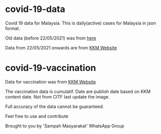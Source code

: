 # covid-19-data
Covid 19 data for Malaysia. This is daily(active) cases for Malaysia in json format.

Old data (before 22/05/2021) was from [here](https://github.com/ynshung/covid-19-malaysia)

Data from 22/05/2021 onwards are from [KKM Website](http://covid-19.moh.gov.my/terkini-negeri)


# covid-19-vaccination
Data for vaccination was from [KKM Website](http://covid-19.moh.gov.my/terkini-negeri)

The vaccination data is cumulatif. Date are publish date based on KKM content date. Not from CITF last update the image.

Full accuracy of the data cannot be guaranteed.

Feel free to use and contribute

Brought to you by 'Sampah Masyarakat' WhatsApp Group
